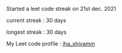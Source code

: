 Started a leet code streak on 21st dec. 2021

current streak : 30 days

longest streak : 30 days

My Leet code profile : [jha_shivamm](https://leetcode.com/jha_shivamm/)


